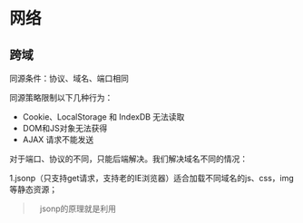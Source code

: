 # 网络

## 跨域

同源条件：协议、域名、端口相同

同源策略限制以下几种行为：

- Cookie、LocalStorage 和 IndexDB 无法读取
- DOM和JS对象无法获得
- AJAX 请求不能发送

对于端口、协议的不同，只能后端解决。我们解决域名不同的情况：

1.jsonp（只支持get请求，支持老的IE浏览器）适合加载不同域名的js、css，img等静态资源；

>  jsonp的原理就是利用<script>标签没有跨域限制，通过<script>标签src属性，发送带有callback参数的GET请求，服务端将接口返回数据拼凑到callback函数中，返回给浏览器，浏览器解析执行，从而前端拿到callback函数返回的数据。

``` javascript
// 原生JS实现：

    var script = document.createElement('script');
    script.type = 'text/javascript';

    // 传参一个回调函数名给后端，方便后端返回时执行这个在前端定义的回调函数
    script.src = 'http://www.domain2.com:8080/login?user=admin&callback=handleCallback';
    document.head.appendChild(script);

    // 回调执行函数
    function handleCallback(res) {
        alert(JSON.stringify(res));
    }

// 服务端返回如下（返回时即执行全局函数）：

handleCallback({"success": true, "user": "admin"})
```

2.CORS（支持所有类型的HTTP请求，但浏览器IE10以下不支持）适合做ajax各种跨域请求；

> 服务端：设置响应头`Access-Control-Allow-Origin： *`，允许任意域向服务提交请求
> 前端设置 xhr.withCredentials = true;

3.Nginx代理跨域和nodejs中间件跨域原理都相似，都是搭建一个服务器，直接在服务器端请求HTTP接口，这适合前后端分离的前端项目调后端接口。

> nginx代理跨域，实质和CORS跨域原理一样，通过配置文件设置请求响应头Access-Control-Allow-Origin…等字段。

4.document.domain+iframe 适合主域名相同，子域名不同的跨域请求。

5.postMessage、websocket 都是HTML5新特性，兼容性不是很好，只适用于主流浏览器和IE10+。

  CORS是一个W3C标准，全称是"跨域资源共享"（Cross-origin resource sharing）。
它允许浏览器向跨源服务器，发出XMLHttpRequest请求，从而克服了AJAX只能同源使用的限制。
CORS需要浏览器和服务器同时支持。目前，所有浏览器都支持该功能，IE浏览器不能低于IE10。

  浏览器将CORS跨域请求分为简单请求和非简单请求。

## 简单请求

  只要同时满足以下两个条件，就属于简单请求

(1)使用下列方法之一：

- head
- get
- post

(2)请求的Heder是

- Accept
- Accept-Language
- Content-Language
- Content-Type: 只限于三个值：application/x-www-form-urlencoded、multipart/form-data、text/plain

不同时满足上面的两个条件，就属于非简单请求。浏览器对这两种的处理，是不一样的。

 对于简单请求，浏览器直接发出CORS请求。具体来说，就是在头信息之中，增加一个Origin字段。

``` bash
GET /cors HTTP/1.1
Origin: http://api.bob.com
Host: api.alice.com
Accept-Language: en-US
Connection: keep-alive
User-Agent: Mozilla/5.0...
```
  
上面的头信息中，Origin字段用来说明，本次请求来自哪个源（协议 + 域名 + 端口）。服务器根据这个值，决定是否同意这次请求。

CORS请求设置的响应头字段，都以 Access-Control-开头:

1）Access-Control-Allow-Origin：必选

  它的值要么是请求时Origin字段的值，要么是一个*，表示接受任意域名的请求。

2）Access-Control-Allow-Credentials：可选

  它的值是一个布尔值，表示是否允许发送Cookie。默认情况下，Cookie不包括在CORS请求之中。设为true，即表示服务器明确许可，Cookie可以包含在请求中，一起发给服务器。这个值也只能设为true，如果服务器不要浏览器发送Cookie，删除该字段即可。

3）Access-Control-Expose-Headers：可选

  CORS请求时，XMLHttpRequest对象的getResponseHeader()方法只能拿到6个基本字段：Cache-Control、Content-Language、Content-Type、Expires、Last-Modified、Pragma。如果想拿到其他字段，就必须在Access-Control-Expose-Headers里面指定。上面的例子指定，getResponseHeader(‘FooBar’)可以返回FooBar字段的值。

非简单请求

  非简单请求是那种对服务器有特殊要求的请求，比如请求方法是PUT或DELETE，或者Content-Type字段的类型是application/json。非简单请求的CORS请求，会在正式通信之前，增加一次HTTP查询请求，称为"预检"请求（preflight）。

预检请求

  预检"请求用的请求方法是OPTIONS，表示这个请求是用来询问的。请求头信息里面，关键字段是Origin，表示请求来自哪个源。除了Origin字段，"预检"请求的头信息包括两个特殊字段。

``` js
OPTIONS /cors HTTP/1.1
Origin: http://api.bob.com
Access-Control-Request-Method: PUT
Access-Control-Request-Headers: X-Custom-Header
Host: api.alice.com
Accept-Language: en-US
Connection: keep-alive
User-Agent: Mozilla/5.0..
```

1）Access-Control-Request-Method：必选

  用来列出浏览器的CORS请求会用到哪些HTTP方法，上例是PUT。

2）Access-Control-Request-Headers：可选

  该字段是一个逗号分隔的字符串，指定浏览器CORS请求会额外发送的头信息字段，上例是X-Custom-Header。

预检请求的回应

  服务器收到"预检"请求以后，检查了Origin、Access-Control-Request-Method和Access-Control-Request-Headers字段以后，确认允许跨源请求，就可以做出回应。

  HTTP回应中，除了关键的是Access-Control-Allow-Origin字段，其他CORS相关字段如下：

1）Access-Control-Allow-Methods：必选

  它的值是逗号分隔的一个字符串，表明服务器支持的所有跨域请求的方法。注意，返回的是所有支持的方法，而不单是浏览器请求的那个方法。这是为了避免多次"预检"请求。

2）Access-Control-Allow-Headers

  如果浏览器请求包括Access-Control-Request-Headers字段，则Access-Control-Allow-Headers字段是必需的。它也是一个逗号分隔的字符串，表明服务器支持的所有头信息字段，不限于浏览器在"预检"中请求的字段。

3）Access-Control-Allow-Credentials：可选

  该字段与简单请求时的含义相同。

4）Access-Control-Max-Age：可选

  用来指定本次预检请求的有效期，单位为秒。

## 说一下http 是什么

超文本传输协议，使用计算机能够理解的语言确立了计算机之间通信的规范，用于两节点之间传输文字、图片、音频、视频等超文本数据信息的约定和规范。

状态码 200和304是什么，有什么区别

## http 缓存策略 强缓存与协商缓存

### 无缓存 `200 (size: 1mb, time: 500ms)`

`cache-control: no-store`

### 协商缓存：需要与服务端发生交互，判断是否使用本地缓存的文件。`304 (size: 350b, time: 100ms)`

304请求判断是否使用本地缓存，缓存命中使用本地缓存

`cache-control: no-cache`跳过设置强缓存，但是不妨碍设置协商缓存；一般如果你做了强缓存，只有在强缓存失效了才走协商缓存的，设置了no-cache就不会走强缓存了，每次请求都回询问服务端。

响应头设置

```
ETag
Last-Modified
```

步骤总结：
1.请求资源时，把用户本地该资源的 etag 同时带到服务端，服务端和最新资源做对比。
2.如果资源没更改，返回304，浏览器读取本地缓存。
3.如果资源有更改，返回200，返回最新的资源。

### 强缓存：无需与服务端发生交互`200 (size:from memory cache, time: 0ms)`

有 max-age 设置强缓存

```
Expires 过期时间
Cache-Control: public/max-age=1111111/no-cache
```

最佳实践：

index.html文件采用协商缓存，理由就是要用户每次请求index.html不拿浏览器缓存，直接请求服务器，这样就保证资源更新了，用户能马上访问到新资源，如果服务端返回304，这时候再拿浏览器的缓存的index.html，切记不要设置强缓存！！！

其他资源采用强缓存 + 协商缓存,理由就不多说了。

如果有一个网页访问是 200 fom cached
刷新后是什么结果

max-age范围内，即使用户做了刷新操作，也不向服务器发起http请求
